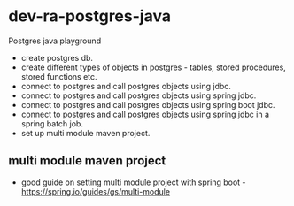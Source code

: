 # dev-ra-postgres-java
Postgres java playground
* create postgres db.
* create different types of objects in postgres - tables, stored procedures, stored functions etc.
* connect to postgres and call postgres objects using jdbc.
* connect to postgres and call postgres objects using spring jdbc.
* connect to postgres and call postgres objects using spring boot jdbc.
* connect to postgres and call postgres objects using spring jdbc in a spring batch job.
* set up multi module maven project.

## multi module maven project 
* good guide on setting multi module project with spring boot - https://spring.io/guides/gs/multi-module
